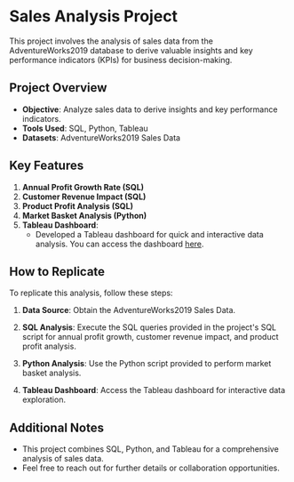 # Sales Analysis Project

This project involves the analysis of sales data from the AdventureWorks2019 database to derive valuable insights and key performance indicators (KPIs) for business decision-making.

## Project Overview

- **Objective**: Analyze sales data to derive insights and key performance indicators.
- **Tools Used**: SQL, Python, Tableau
- **Datasets**: AdventureWorks2019 Sales Data

## Key Features

1. **Annual Profit Growth Rate (SQL)**
2. **Customer Revenue Impact (SQL)**
3. **Product Profit Analysis (SQL)**
4. **Market Basket Analysis (Python)**
5. **Tableau Dashboard**:
   - Developed a Tableau dashboard for quick and interactive data analysis. You can access the dashboard [here](https://public.tableau.com/app/profile/raza.ul.haq/viz/adventureworks_16507123847180/SalesAnalysis?publish=yes).

## How to Replicate

To replicate this analysis, follow these steps:

1. **Data Source**: Obtain the AdventureWorks2019 Sales Data.

2. **SQL Analysis**: Execute the SQL queries provided in the project's SQL script for annual profit growth, customer revenue impact, and product profit analysis.

3. **Python Analysis**: Use the Python script provided to perform market basket analysis.

4. **Tableau Dashboard**: Access the Tableau dashboard for interactive data exploration.

## Additional Notes

- This project combines SQL, Python, and Tableau for a comprehensive analysis of sales data.
- Feel free to reach out for further details or collaboration opportunities.

